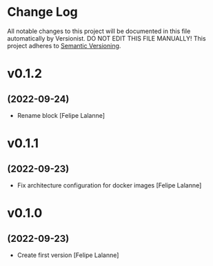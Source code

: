 # Change Log

All notable changes to this project will be documented in this file
automatically by Versionist. DO NOT EDIT THIS FILE MANUALLY!
This project adheres to [Semantic Versioning](http://semver.org/).

# v0.1.2
## (2022-09-24)

* Rename block [Felipe Lalanne]

# v0.1.1
## (2022-09-23)

* Fix architecture configuration for docker images [Felipe Lalanne]

# v0.1.0
## (2022-09-23)

* Create first version [Felipe Lalanne]
